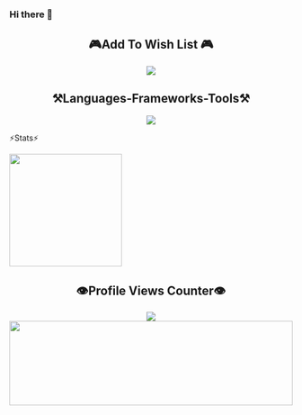 ### Hi there 👋

<!--
**g0khanbey/g0khanbey** is a ✨ _special_ ✨ repository because its `README.md` (this file) appears on your GitHub profile.

Here are some ideas to get you started:

- 🔭 I’m currently working on ...
- 🌱 I’m currently learning ...
- 👯 I’m looking to collaborate on ...
- 🤔 I’m looking for help with ...
- 💬 Ask me about ...
- 📫 How to reach me: ...
- 😄 Pronouns: ...
- ⚡ Fun fact: ...
-->
 <h2 align="center"> 🎮Add To Wish List 🎮 </h2>



<div align="center">
    <a href="https://store.steampowered.com/app/2470240/Salt_Aquvarium_Fish_Simulator/">
        <img src="https://raw.githubusercontent.com/g0khanbey/g0khanbey/main/Ads%C4%B1z%20Tasar%C4%B1m%20Kopyas%C4%B1.gif" />
    </a>


 
</div>


<h2 align="center">⚒️Languages-Frameworks-Tools⚒️</h2>

<div align="center">
    <img src="https://skillicons.dev/icons?i=python,github,vscode,php,html,c#,unity" />
</div>


⚡Stats⚡

<img height=200 align="center" src="https://github-readme-stats.vercel.app/api?username=g0khanbey" />



<h2 align="center">👁️Profile Views Counter👁️</h2>

<div align="center">
    <a href="https://u8views.com/github/gkhanbey">
        <img src="https://u8views.com/api/v1/github/profiles/97981071/views/day-week-month-total-count.svg">
    </a>
</div>
</div>

<img src="https://raw.githubusercontent.com/matfantinel/matfantinel/master/waves.svg" width="100%" height="150">
